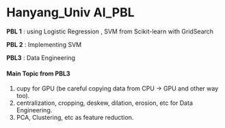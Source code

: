 # Hanyang_Univ AI_PBL

**PBL 1** : using Logistic Regression , SVM from Scikit-learn with GridSearch

**PBL 2** : Implementing SVM

**PBL3** : Data Engineering 

#### 

#### Main Topic from PBL3

1. cupy for GPU (be careful copying data from CPU -> GPU and other way too).
2. centralization, cropping, deskew, dilation, erosion, etc for Data Engineering.
3. PCA, Clustering, etc as feature reduction.

